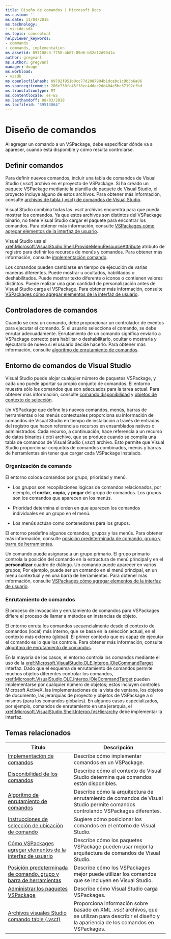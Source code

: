 ```yaml
---
title: Diseño de comandos | Microsoft Docs
ms.custom: ''
ms.date: 11/04/2016
ms.technology:
- vs-ide-sdk
ms.topic: conceptual
helpviewer_keywords:
- commands
- commands, implementation
ms.assetid: 097108c3-f758-4b87-89d6-b32d12d9041a
author: gregvanl
ms.author: gregvanl
manager: douge
ms.workload:
- vssdk
ms.openlocfilehash: 09792f951b0cc77d2087904b1dcebc1c9b3b6a06
ms.sourcegitcommit: 206e738fc45ff8ec4ddac2dd484e5be37192cfbd
ms.translationtype: MT
ms.contentlocale: es-ES
ms.lasthandoff: 08/03/2018
ms.locfileid: "39513064"
---
```

# <a name="command-design"></a>Diseño de comandos
Al agregar un comando a un VSPackage, debe especificar dónde va a aparecer, cuando está disponible y cómo resulta controlarse.  
  
## <a name="define-commands"></a>Definir comandos  
 Para definir nuevos comandos, incluir una tabla de comandos de Visual Studio (*.vsct*) archivo en el proyecto de VSPackage. Si ha creado un paquete VSPackage mediante la plantilla de paquete de Visual Studio, el proyecto incluye alguno de estos archivos. Para obtener más información, consulte [archivos de tabla (.vsct) de comandos de Visual Studio](../../extensibility/internals/visual-studio-command-table-dot-vsct-files.md).  
  
 Visual Studio combina todas las *.vsct* archivos encuentra para que pueda mostrar los comandos. Ya que estos archivos son distintos del VSPackage binario, no tiene Visual Studio cargar el paquete para encontrar los comandos. Para obtener más información, consulte [VSPackages cómo agregar elementos de la interfaz de usuario](../../extensibility/internals/how-vspackages-add-user-interface-elements.md).  
  
 Visual Studio usa el <xref:Microsoft.VisualStudio.Shell.ProvideMenuResourceAttribute> atributo de registro para definir los recursos de menús y comandos. Para obtener más información, consulte [implementación comando](../../extensibility/internals/command-implementation.md).  
  
 Los comandos pueden cambiarse en tiempo de ejecución de varias maneras diferentes. Puede mostrar u ocultados, habilitados o deshabilitados. Puede mostrar texto diferente o iconos o contienen valores distintos. Puede realizar una gran cantidad de personalización antes de Visual Studio carga el VSPackage. Para obtener más información, consulte [VSPackages cómo agregar elementos de la interfaz de usuario](../../extensibility/internals/how-vspackages-add-user-interface-elements.md).  
  
## <a name="command-handlers"></a>Controladores de comandos  
 Cuando se crea un comando, debe proporcionar un controlador de eventos para ejecutar el comando. Si el usuario selecciona el comando, se debe enrutar adecuadamente. Enrutamiento de un comando significa enviarlo a VSPackage correcto para habilitar o deshabilitarlo, ocultar o mostrarla y ejecutarlo de nuevo si el usuario decide hacerlo. Para obtener más información, consulte [algoritmo de enrutamiento de comandos](../../extensibility/internals/command-routing-algorithm.md).  
  
## <a name="visual-studio-command-environment"></a>Entorno de comandos de Visual Studio  
 Visual Studio puede alojar cualquier número de paquetes VSPackage, y cada uno puede aportar su propio conjunto de comandos. El entorno muestra sólo los comandos que son adecuados para la tarea actual. Para obtener más información, consulte [comando disponibilidad](../../extensibility/internals/command-availability.md) y [objetos de contexto de selección](../../extensibility/internals/selection-context-objects.md).  
  
 Un VSPackage que define los nuevos comandos, menús, barras de herramientas o los menús contextuales proporciona su información de comandos de Visual Studio en tiempo de instalación a través de entradas del registro que hacen referencia a recursos en ensamblados nativos o administrados. Cada recurso, a continuación, hace referencia a un recurso de datos binarios (*.cto*) archivo, que se produce cuando se compila una tabla de comandos de Visual Studio (*.vsct*) archivo. Esto permite que Visual Studio proporcionar conjuntos de comandos combinados, menús y barras de herramientas sin tener que cargar cada VSPackage instalado.  
  
### <a name="command-organization"></a>Organización de comando  
 El entorno coloca comandos por grupo, prioridad y menú.  
  
-   Los grupos son recopilaciones lógicas de comandos relacionados, por ejemplo, el **cortar**, **copia**, y **pegar** del grupo de comandos. Los grupos son los comandos que aparecen en los menús.  
  
-   Prioridad determina el orden en que aparecen los comandos individuales en un grupo en el menú.  
  
-   Los menús actúan como contenedores para los grupos.  
  
 El entorno predefine algunos comandos, grupos y los menús. Para obtener más información, consulte [posición predeterminada de comando, grupo y barra de herramientas](../../extensibility/internals/default-command-group-and-toolbar-placement.md).  
  
 Un comando puede asignarse a un grupo primario. El grupo primario controla la posición del comando en la estructura de menú principal y en el **personalizar** cuadro de diálogo. Un comando puede aparecer en varios grupos; Por ejemplo, puede ser un comando en el menú principal, en un menú contextual y en una barra de herramientas. Para obtener más información, consulte [VSPackages cómo agregar elementos de la interfaz de usuario](../../extensibility/internals/how-vspackages-add-user-interface-elements.md).  
  
### <a name="command-routing"></a>Enrutamiento de comandos  
 El proceso de invocación y enrutamiento de comandos para VSPackages difiere el proceso de llamar a métodos en instancias de objeto.  
  
 El entorno enruta los comandos secuencialmente desde el contexto de comandos (local) más interno, que se basa en la selección actual, en el contexto más externo (global). El primer contexto que es capaz de ejecutar el comando es lo que los controle. Para obtener más información, consulte [algoritmo de enrutamiento de comandos](../../extensibility/internals/command-routing-algorithm.md).  
  
 En la mayoría de los casos, el entorno controla los comandos mediante el uso de la <xref:Microsoft.VisualStudio.OLE.Interop.IOleCommandTarget> interfaz. Dado que el esquema de enrutamiento de comandos permite muchos objetos diferentes controlar los comandos, <xref:Microsoft.VisualStudio.OLE.Interop.IOleCommandTarget> pueden implementarse por cualquier número de objetos; estos incluyen controles Microsoft ActiveX, las implementaciones de la vista de ventana, los objetos de documento, las jerarquías de proyecto y objetos de VSPackage a sí mismos (para los comandos globales). En algunos casos especializados, por ejemplo, comandos de enrutamiento en una jerarquía, el <xref:Microsoft.VisualStudio.Shell.Interop.IVsHierarchy> debe implementar la interfaz.  
  
## <a name="related-topics"></a>Temas relacionados  
  
|Título|Descripción|  
|-----------|-----------------|  
|[Implementación de comandos](../../extensibility/internals/command-implementation.md)|Describe cómo implementar comandos en un VSPackage.|  
|[Disponibilidad de los comandos](../../extensibility/internals/command-availability.md)|Describe cómo el contexto de Visual Studio determina qué comandos están disponibles.|  
|[Algoritmo de enrutamiento de comandos](../../extensibility/internals/command-routing-algorithm.md)|Describe cómo la arquitectura de enrutamiento de comandos de Visual Studio permite comandos controlando VSPackages diferentes.|  
|[Instrucciones de selección de ubicación de comando](../../extensibility/internals/command-placement-guidelines.md)|Sugiere cómo posicionar los comandos en el entorno de Visual Studio.|  
|[Cómo VSPackages agregar elementos de la interfaz de usuario](../../extensibility/internals/how-vspackages-add-user-interface-elements.md)|Describe cómo los paquetes VSPackage pueden usar mejor la arquitectura de comandos de Visual Studio.|  
|[Posición predeterminada de comando, grupo y barra de herramientas](../../extensibility/internals/default-command-group-and-toolbar-placement.md)|Describe cómo los VSPackages mejor puede utilizar los comandos que se incluyen en Visual Studio.|  
|[Administrar los paquetes VSPackage](../../extensibility/managing-vspackages.md)|Describe cómo Visual Studio carga VSPackages.|  
|[Archivos visuales Studio comando table (.vsct)](../../extensibility/internals/visual-studio-command-table-dot-vsct-files.md)|Proporciona información sobre basado en XML *.vsct* archivos, que se utilizan para describir el diseño y la apariencia de los comandos en VSPackages.|